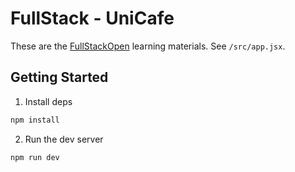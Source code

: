 # FullStack - UniCafe

These are the [FullStackOpen](https://fullstackopen.com/) learning materials. See `/src/app.jsx`.

## Getting Started

1. Install deps

```sh
npm install
```

2. Run the dev server

```sh
npm run dev
```
